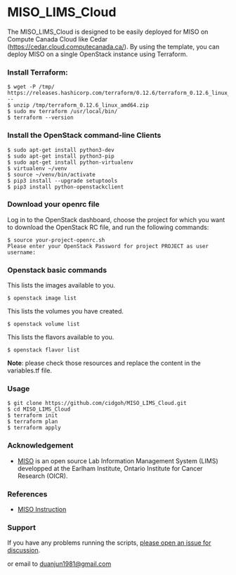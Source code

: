 # MISO_LIMS_Cloud

The MISO_LIMS_Cloud is designed to be easily deployed for MISO on Compute Canada Cloud like Cedar (https://cedar.cloud.computecanada.ca/). By using the template, you can deploy MISO on a single OpenStack instance using Terraform.

### Install Terraform:

```
$ wget -P /tmp/ https://releases.hashicorp.com/terraform/0.12.6/terraform_0.12.6_linux_amd64.zip
--
$ unzip /tmp/terraform_0.12.6_linux_amd64.zip
$ sudo mv terraform /usr/local/bin/
$ terraform --version
```

### Install the OpenStack command-line Clients
```
$ sudo apt-get install python3-dev
$ sudo apt-get install python3-pip
$ sudo apt-get install python-virtualenv
$ virtualenv ~/venv
$ source ~/venv/bin/activate
$ pip3 install --upgrade setuptools
$ pip3 install python-openstackclient
```

### Download your openrc file

Log in to the OpenStack dashboard, choose the project for which you want to download the OpenStack RC file, and run the following commands:
```
$ source your-project-openrc.sh
Please enter your OpenStack Password for project PROJECT as user username:
```
### Openstack basic commands

This lists the images available to you.
```
$ openstack image list
```
This lists the volumes you have created.
```
$ openstack volume list
```
This lists the flavors available to you.
```
$ openstack flavor list
```

<b>Note</b>: please check those resources and replace the content in the variables.tf file.

### Usage

```
$ git clone https://github.com/cidgoh/MISO_LIMS_Cloud.git
$ cd MISO_LIMS_Cloud
$ terraform init
$ terraform plan
$ terraform apply
```

### Acknowledgement

- [MISO](https://github.com/miso-lims/) is an open source Lab Information Management System (LIMS) developped at the Earlham Institute, Ontario Institute for Cancer Research (OICR).

### References
- [MISO Instruction](https://miso-lims.readthedocs.io/projects/docs/en/latest/)

### Support

If you have any problems running the scripts, [please open an issue for discussion][1].

[1]: https://github.com/cidgoh/MISO_LIMS_Cloud/issues
or email to duanjun1981@gmail.com
